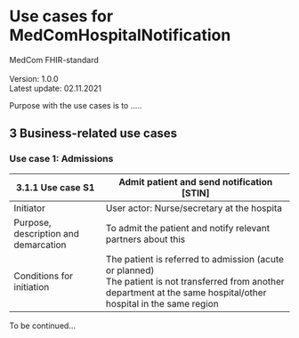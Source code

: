 # Use cases for MedComHospitalNotification
MedCom FHIR-standard<br>  
Version: 1.0.0<br>
Latest update: 02.11.2021

Purpose with the use cases is to .....


## 3 Business-related use cases 
### Use case 1: Admissions 

| 3.1.1 Use case S1  | Admit patient and send notification [STIN] |
| ------ | ------ |
| Initiator | User actor: Nurse/secretary at the hospita |
| Purpose, description and demarcation | To admit the patient and notify relevant partners about this |
|Conditions for initiation| The patient is referred to admission (acute or planned) <br> The patient is not transferred from another department at the same hospital/other hospital in the same region|

To be continued...